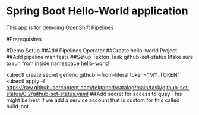 # Spring Boot Hello-World application
This app is for demoing OpenShift Pipelines

#Prerequisites


#Demo Setup
##Add Pipelines Operator
##Create hello-world Project
##Add pipeline manifests
##Setup Tekton Task github-set-status
Make sure to run from inside namespace hello-world

kubectl create secret generic github --from-literal token="MY_TOKEN" 
kubectl apply -f https://raw.githubusercontent.com/tektoncd/catalog/main/task/github-set-status/0.2/github-set-status.yaml
##Add secret for access to quay
This might be best if we add a service account that is custom for this called build-bot

